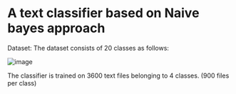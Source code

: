 # A text classifier based on Naive bayes approach

Dataset:
The dataset consists of 20 classes as follows:

![image](https://user-images.githubusercontent.com/67763094/124460933-4fdf5e80-dd90-11eb-88cb-d15ff7021c98.png)



The classifier is trained on 3600 text files belonging to 4 classes. (900 files per class)
